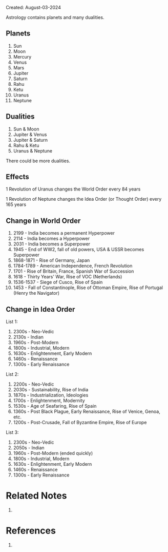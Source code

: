 Created: August-03-2024

Astrology contains planets and many dualities.
## Planets

1. Sun
2. Moon
3. Mercury
4. Venus
5. Mars
6. Jupiter
7. Saturn
8. Rahu
9. Ketu
10. Uranus
11. Neptune
## Dualities

1. Sun & Moon
2. Jupiter & Venus
3. Jupiter & Saturn
4. Rahu & Ketu
5. Uranus & Neptune

There could be more dualities.
## Effects

1 Revolution of Uranus changes the World Order every 84 years

1 Revolution of Neptune changes the Idea Order (or Thought Order) every 165 years
## Change in World Order

1. 2199 - India becomes a permanent Hyperpower
2. 2114 - India becomes a Hyperpower
3. 2031 - India becomes a Superpower
4. 1945 - End of WW2, fall of old powers, USA & USSR becomes Superpower
5. 1868-1871 - Rise of Germany, Japan
6. 1784-1789 - American Independence, French Revolution
7. 1701 - Rise of Britain, France, Spanish War of Succession
8. 1618 - Thirty Years' War, Rise of VOC (Netherlands)
9. 1536-1537 - Siege of Cusco, Rise of Spain
10. 1453 - Fall of Constantinople, Rise of Ottoman Empire, Rise of Portugal (Henry the Navigator)
## Change in Idea Order

List 1:

1. 2300s - Neo-Vedic
2. 2130s - Indian
3. 1960s - Post-Modern
4. 1800s - Industrial, Modern
5. 1630s - Enlightenment, Early Modern
6. 1460s - Renaissance
7. 1300s - Early Renaissance

List 2:

1. 2200s - Neo-Vedic
2. 2030s - Sustainability, Rise of India
3. 1870s - Industrialization, Ideologies
4. 1700s - Enlightenment, Modernity
5. 1530s - Age of Seafaring, Rise of Spain
6. 1360s - Post Black Plague, Early Renaissance, Rise of Venice, Genoa, etc.
7. 1200s - Post-Crusade, Fall of Byzantine Empire, Rise of Europe

List 3:

1. 2300s - Neo-Vedic
2. 2050s - Indian
3. 1960s - Post-Modern (ended quickly)
4. 1800s - Industrial, Modern
5. 1630s - Enlightenment, Early Modern
6. 1460s - Renaissance
7. 1300s - Early Renaissance

# Related Notes

1. 
# References

1. 